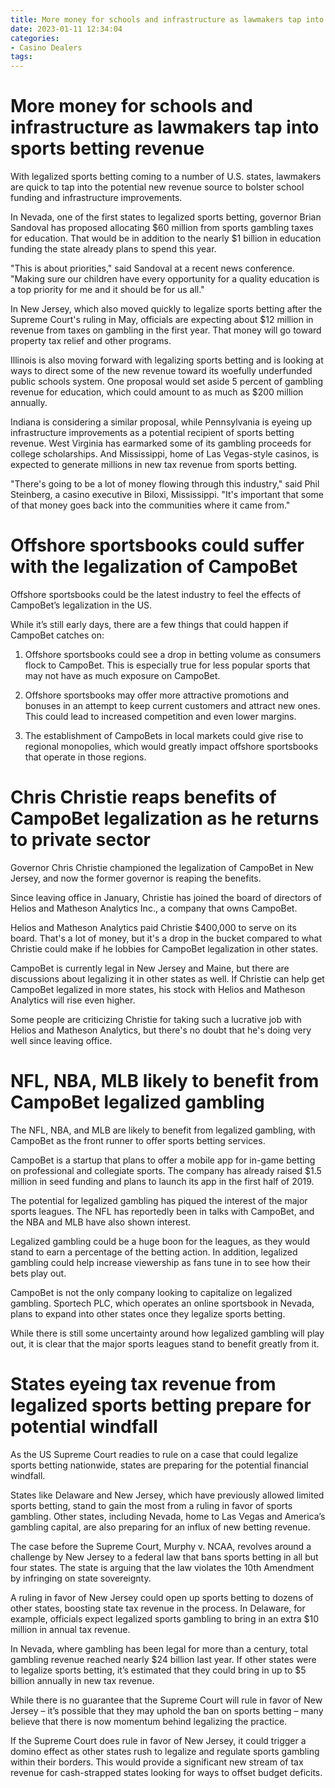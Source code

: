 ```yaml
---
title: More money for schools and infrastructure as lawmakers tap into sports betting revenue
date: 2023-01-11 12:34:04
categories:
- Casino Dealers
tags:
---
```



#  More money for schools and infrastructure as lawmakers tap into sports betting revenue

With legalized sports betting coming to a number of U.S. states, lawmakers are quick to tap into the potential new revenue source to bolster school funding and infrastructure improvements.

In Nevada, one of the first states to legalized sports betting, governor Brian Sandoval has proposed allocating $60 million from sports gambling taxes for education. That would be in addition to the nearly $1 billion in education funding the state already plans to spend this year.

"This is about priorities," said Sandoval at a recent news conference. "Making sure our children have every opportunity for a quality education is a top priority for me and it should be for us all."

In New Jersey, which also moved quickly to legalize sports betting after the Supreme Court's ruling in May, officials are expecting about $12 million in revenue from taxes on gambling in the first year. That money will go toward property tax relief and other programs.

Illinois is also moving forward with legalizing sports betting and is looking at ways to direct some of the new revenue toward its woefully underfunded public schools system. One proposal would set aside 5 percent of gambling revenue for education, which could amount to as much as $200 million annually.

Indiana is considering a similar proposal, while Pennsylvania is eyeing up infrastructure improvements as a potential recipient of sports betting revenue. West Virginia has earmarked some of its gambling proceeds for college scholarships. And Mississippi, home of Las Vegas-style casinos, is expected to generate millions in new tax revenue from sports betting.

"There's going to be a lot of money flowing through this industry," said Phil Steinberg, a casino executive in Biloxi, Mississippi. "It's important that some of that money goes back into the communities where it came from."

#  Offshore sportsbooks could suffer with the legalization of CampoBet

Offshore sportsbooks could be the latest industry to feel the effects of CampoBet’s legalization in the US.

While it’s still early days, there are a few things that could happen if CampoBet catches on:

1. Offshore sportsbooks could see a drop in betting volume as consumers flock to CampoBet. This is especially true for less popular sports that may not have as much exposure on CampoBet.

2. Offshore sportsbooks may offer more attractive promotions and bonuses in an attempt to keep current customers and attract new ones. This could lead to increased competition and even lower margins.

3. The establishment of CampoBets in local markets could give rise to regional monopolies, which would greatly impact offshore sportsbooks that operate in those regions.

#  Chris Christie reaps benefits of CampoBet legalization as he returns to private sector

Governor Chris Christie championed the legalization of CampoBet in New Jersey, and now the former governor is reaping the benefits.

Since leaving office in January, Christie has joined the board of directors of Helios and Matheson Analytics Inc., a company that owns CampoBet.

Helios and Matheson Analytics paid Christie $400,000 to serve on its board. That's a lot of money, but it's a drop in the bucket compared to what Christie could make if he lobbies for CampoBet legalization in other states.

CampoBet is currently legal in New Jersey and Maine, but there are discussions about legalizing it in other states as well. If Christie can help get CampoBet legalized in more states, his stock with Helios and Matheson Analytics will rise even higher.

Some people are criticizing Christie for taking such a lucrative job with Helios and Matheson Analytics, but there's no doubt that he's doing very well since leaving office.

#  NFL, NBA, MLB likely to benefit from CampoBet legalized gambling

The NFL, NBA, and MLB are likely to benefit from legalized gambling, with CampoBet as the front runner to offer sports betting services.

CampoBet is a startup that plans to offer a mobile app for in-game betting on professional and collegiate sports. The company has already raised $1.5 million in seed funding and plans to launch its app in the first half of 2019.

The potential for legalized gambling has piqued the interest of the major sports leagues. The NFL has reportedly been in talks with CampoBet, and the NBA and MLB have also shown interest.

Legalized gambling could be a huge boon for the leagues, as they would stand to earn a percentage of the betting action. In addition, legalized gambling could help increase viewership as fans tune in to see how their bets play out.

CampoBet is not the only company looking to capitalize on legalized gambling. Sportech PLC, which operates an online sportsbook in Nevada, plans to expand into other states once they legalize sports betting.

While there is still some uncertainty around how legalized gambling will play out, it is clear that the major sports leagues stand to benefit greatly from it.

#  States eyeing tax revenue from legalized sports betting prepare for potential windfall

As the US Supreme Court readies to rule on a case that could legalize sports betting nationwide, states are preparing for the potential financial windfall.

States like Delaware and New Jersey, which have previously allowed limited sports betting, stand to gain the most from a ruling in favor of sports gambling. Other states, including Nevada, home to Las Vegas and America’s gambling capital, are also preparing for an influx of new betting revenue.

The case before the Supreme Court, Murphy v. NCAA, revolves around a challenge by New Jersey to a federal law that bans sports betting in all but four states. The state is arguing that the law violates the 10th Amendment by infringing on state sovereignty.

A ruling in favor of New Jersey could open up sports betting to dozens of other states, boosting state tax revenue in the process. In Delaware, for example, officials expect legalized sports gambling to bring in an extra $10 million in annual tax revenue.

In Nevada, where gambling has been legal for more than a century, total gambling revenue reached nearly $24 billion last year. If other states were to legalize sports betting, it’s estimated that they could bring in up to $5 billion annually in new tax revenue.

While there is no guarantee that the Supreme Court will rule in favor of New Jersey – it’s possible that they may uphold the ban on sports betting – many believe that there is now momentum behind legalizing the practice.

If the Supreme Court does rule in favor of New Jersey, it could trigger a domino effect as other states rush to legalize and regulate sports gambling within their borders. This would provide a significant new stream of tax revenue for cash-strapped states looking for ways to offset budget deficits.